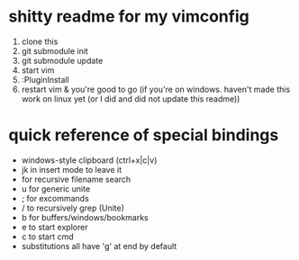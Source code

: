 shitty readme for my vimconfig
==============================

1. clone this
2. git submodule init
3. git submodule update
4. start vim
5. :PluginInstall
6. restart vim & you're good to go (if you're on windows. haven't made this work on linux yet (or I did and did not update this readme))

# quick reference of special bindings
* windows-style clipboard (ctrl+x|c|v)
* jk in insert mode to leave it
* <C-p> for recursive filename search
* <space>u for generic unite
* <space>; for excommands
* <space>/ to recursively grep (Unite)
* <space>b for buffers/windows/bookmarks
* <space>e to start explorer
* <space>c to start cmd
* substitutions all have 'g' at end by default

